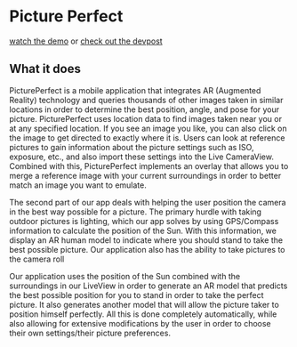 # Picture Perfect

[watch the demo](https://www.youtube.com/watch?v=gySmCPndLuY) or [check out the devpost](https://devpost.com/software/picture-perfect-xqvb34)

## What it does
PicturePerfect is a mobile application that integrates AR (Augmented Reality) technology and queries thousands of other images taken in similar locations in order to determine the best position, angle, and pose for your picture. PicturePerfect uses location data to find images taken near you or at any specified location. If you see an image you like, you can also click on the image to get directed to exactly where it is. Users can look at reference pictures to gain information about the picture settings such as ISO, exposure, etc., and also import these settings into the Live CameraView. Combined with this, PicturePerfect implements an overlay that allows you to merge a reference image with your current surroundings in order to better match an image you want to emulate. 

The second part of our app deals with helping the user position the camera in the best way possible for a picture. The primary hurdle with taking outdoor pictures is lighting, which our app solves by using GPS/Compass information to calculate the position of the Sun. With this information, we display an AR human model to indicate where you should stand to take the best possible picture. Our application also has the ability to take pictures to the camera roll 

Our application uses the position of the Sun combined with the surroundings in our LiveView in order to generate an AR model that predicts the best possible position for you to stand in order to take the perfect picture. It also generates another model that will allow the picture taker to position himself perfectly. All this is done completely automatically, while also allowing for extensive modifications by the user in order to choose their own settings/their picture preferences.
